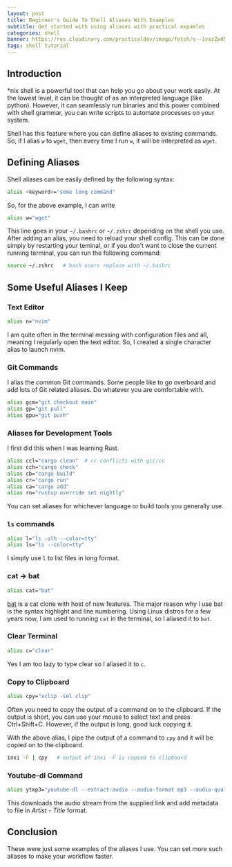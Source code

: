 ```yaml
---
layout: post
title: Beginner's Guide To Shell Aliases With Examples
subtitle: Get started with using aliases with practical expamles
categories: shell
banner: https://res.cloudinary.com/practicaldev/image/fetch/s--1vazZwdN--/c_imagga_scale,f_auto,fl_progressive,h_420,q_auto,w_1000/https://dev-to-uploads.s3.amazonaws.com/uploads/articles/8ifrf3dmedl93jc5ubcf.png
tags: shell tutorial
---
```


## Introduction

\*nix shell is a powerful tool that can help you go about your work easily. At the lowest level, it can be thought of as an interpreted language (like python). However, it can seamlessly run binaries and this power combined with shell grammar, you can write scripts to automate processes on your system.

Shell has this feature where you can define aliases to existing commands. So, if I alias `w` to `wget`, then every time I run `w`, it will be interpreted as `wget`.

## Defining Aliases

Shell aliases can be easily defined by the following syntax:

```sh
alias <keyword>="some long command"
```

So, for the above example, I can write

```sh
alias w="wget"
```

This line goes in your `~/.bashrc` or `~/.zshrc` depending on the shell you use. After adding an alias, you need to reload your shell config. This can be done simply by restarting your teminal, or if you don't want to close the current running terminal, you can run the following command:

```sh
source ~/.zshrc   # bash users replace with ~/.bashrc
```

## Some Useful Aliases I Keep

### Text Editor

```sh
alias n="nvim"
```

I am quite often in the terminal messing with configuration files and all, meaning I regularly open the text editor. So, I created a single character alias to launch nvim.

### Git Commands

I alias the common Git commands. Some people like to go overboard and add lots of Git related aliases. Do whatever you are comfortable with.

```sh
alias gcm="git checkout main"
alias gp="git pull"
alias gpu="git push"
```

### Aliases for Development Tools

I first did this when I was learning Rust.

```sh
alias ccl="cargo clean"  # cc conflicts with gcc/cc
alias cch="cargo check"
alias cb="cargo build"
alias cr="cargo run"
alias ca="cargo add"
alias rn="rustup override set nightly"
```

You can set aliases for whichever language or build tools you generally use.

### `ls` commands

```sh
alias l="ls -alh --color=tty"
alias ls="ls --color=tty"
```

I simply use `l` to list files in long format.

### cat -> bat

```sh
alias cat="bat"
```

[bat](https://github.com/sharkdp/bat) is a cat clone with host of new features. The major reason why I use bat is the syntax highlight and line numbering. Using Linux distros for a few years now, I am used to running `cat` in the terminal, so I aliased it to `bat`.

### Clear Terminal

```sh
alias c="clear"
```

Yes I am too lazy to type clear so I aliased it to `c`.

### Copy to Clipboard

```sh
alias cpy="xclip -sel clip"
```

Often you need to copy the output of a command on to the clipboard. If the output is short, you can use your mouse to select text and press Ctrl+Shift+C. However, if the output is long, good luck copying it.

With the above alias, I pipe the output of a command to `cpy` and it will be copied on to the clipboard.

```sh
inxi -F | cpy   # output of inxi -F is copied to clipboard
```

### Youtube-dl Command

```sh
alias ytmp3="youtube-dl --extract-audio --audio-format mp3 --audio-quality 256K --add-metadata --metadata-from-title \"%(artist)s - %(title)s\" -o \"%(title)s.%(ext)s\""
```

This downloads the audio stream from the supplied link and add metadata to file in _Artist - Title_ format.

## Conclusion

These were just some examples of the aliases I use. You can set more such aliases to make your workflow faster.
